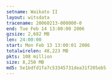 ```yaml
---
setname: Waikato II
layout: witsdata
tracename: 20060213-000000-0
end: Tue Feb 14 13:00:00 2006
gzsize: 2,682 MB
len: 24:00:00
start: Mon Feb 13 13:00:01 2006
totalwirelen: 48,223 MB
pkts: 108 million
size: 8,250 MB
md5: 5e1bdfd1fa7c53345731dea31f205eb5
---
```

